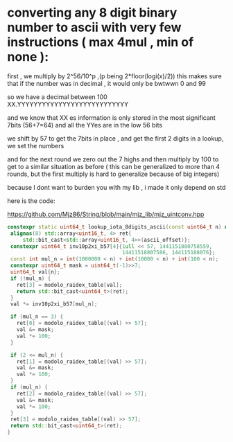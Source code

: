 # converting any 8 digit binary number to ascii with very few instructions (  max 4mul , min of none  ):

first , we multiply by 2^56/10^p ,(p being 2*floor(logi(x)/2))
this makes sure that if the number was in decimal , it would only be bwtwwn 0 and 99



so we have a decimal between 100
XX.YYYYYYYYYYYYYYYYYYYYYYYYYYY

and we know that XX es information is only stored in the most significant 7bits (56+7=64) and all the YYes are in the low 56 bits



we shift by 57 to get the 7bits in place ,
and get the first 2 digits in a lookup,
 we set the numbers 

 and for the next round we zero out the 7 highs and then  multiply by 100 to get to a similar situation as before 
 ( this can be generalized to more than 4 rounds, but the first multiply is hard to generalize because of big integers)
 
because I dont want to burden you with my lib , i made it only depend on std


 here is the code:

 https://github.com/Mjz86/String/blob/main/mjz_lib/mjz_uintconv.hpp



 ```c++
constexpr static uint64_t lookup_iota_8digits_ascii(const uint64_t n) noexcept {
  alignas(8) std::array<uint16_t, 4> ret{
      std::bit_cast<std::array<uint16_t, 4>>(ascii_offset)};
  constexpr uint64_t inv10p2xi_b57[4]{1ull << 57, 1441151880758559,
                                      14411518807586, 144115188076};
  const int mul_n = int(1000000 < n) + int(10000 < n) + int(100 < n);
  constexpr uint64_t mask = uint64_t(-1)>>7;
  uint64_t val{n};
  if (!mul_n) {
    ret[3] = modolo_raidex_table[val];
    return std::bit_cast<uint64_t>(ret);
  }
  val *= inv10p2xi_b57[mul_n];

  if (mul_n == 3) {
    ret[0] = modolo_raidex_table[(val) >> 57];
    val &= mask;
    val *= 100;
  }

  if (2 <= mul_n) {
    ret[1] = modolo_raidex_table[(val) >> 57];
    val &= mask;
    val *= 100;
  }
  if (mul_n) {
    ret[2] = modolo_raidex_table[(val) >> 57];
    val &= mask;
    val *= 100;
  }
  ret[3] = modolo_raidex_table[(val) >> 57];
  return std::bit_cast<uint64_t>(ret);
}


```
